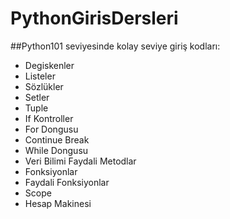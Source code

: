 # PythonGirisDersleri
##Python101 seviyesinde kolay seviye giriş kodları:
- Degiskenler
- Listeler
- Sözlükler
- Setler
- Tuple
- If Kontroller
- For Dongusu
- Continue Break
- While Dongusu
- Veri Bilimi Faydali Metodlar
- Fonksiyonlar
- Faydali Fonksiyonlar
- Scope
- Hesap Makinesi
